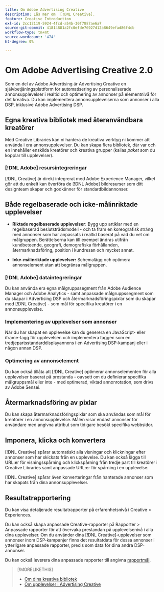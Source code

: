```yaml
---
title: Om Adobe Advertising Creative
description: Läs mer om  [!DNL Creative].
feature: Creative Introduction
exl-id: 2cc12119-5924-4fcd-a54b-30f7887ae6a7
source-git-commit: 41814881a2fc0efde76927d12a8649efad86f4cb
workflow-type: tm+mt
source-wordcount: '474'
ht-degree: 0%

---
```


# Om Adobe Advertising Creative 2.0

<!-- verify all and rewrite to include new stuff -->

Som en del av Adobe Advertising är Advertising Creative en självbetjäningsplattform för automatisering av personaliserade annonsupplevelser i realtid och optimering av annonser på elementnivå för det kreativa.<!-- Verify --> Du kan implementera annonsupplevelserna som annonser i alla DSP, inklusive Adobe Advertising DSP.

## Egna kreativa bibliotek med återanvändbara kreatörer

Med Creative Libraries kan ni hantera de kreativa verktyg ni kommer att använda i era annonsupplevelser. Du kan skapa flera bibliotek, där var och en innehåller enskilda kreatörer och kreativa grupper (kallas *paket* som du kopplar till upplevelser).

### [!DNL Adobe] resursintegreringar

[!DNL Creative] är direkt integrerat med Adobe Experience Manager, vilket gör att du enkelt kan överföra de [!DNL Adobe] bildresurser som ditt designteam skapar och godkänner för standardbildannonser.

## Både regelbaserade och icke-målinriktade upplevelser

* **Riktade regelbaserade upplevelser:** Bygg upp artiklar med en regelbaserad beslutsträdsmodell - och ta fram en koreografisk sträng med annonser som har anpassats i realtid baserat på vad du vet om målgruppen. Berättelserna kan till exempel ändras utifrån kundbeteende, geografi, demografiska förhållanden, återmarknadsföring, position i kundresan och mycket annat.

* **Icke-målinriktade upplevelser:** Schemalägg och optimera annonselement utan att begränsa målgruppen.

### [!DNL Adobe] dataintegreringar

Du kan använda era egna målgruppssegment från Adobe Audience Manager och Adobe Analytics - samt anpassade målgruppssegment som du skapar i Advertising DSP och återmarknadsföringspixlar som du skapar med [!DNL Creative] - som mål för specifika kreatörer i en annonsupplevelse. <!-- Advertiser should be able to target all segments that are available in DSP for targeting -->

### Implementering av upplevelser som annonser

När du har skapat en upplevelse kan du generera en JavaScript- eller iframe-tagg för upplevelsen och implementera taggen som en tredjepartsstandarddisplayannons i en Advertising DSP-kampanj eller i någon annan DSP.<!-- Will add video and other ad formats; not sure if they'll be available for both standard and dynamic ads. -->

### Optimering av annonselement

Du kan också tillåta att [!DNL Creative] optimerar annonselementen för alla upplevelser baserat på prestanda - oavsett om du definierar specifika målgruppsmål eller inte - med optimerad, viktad annonrotation, som drivs av Adobe Sensei.

<!--
[!DNL Creative] serves first-party ads and triggers third-party ads for the experience based on the specified targeting (when applicable), scheduling, ad rotation, and optimization goal options 
-->

## Återmarknadsföring av pixlar

Du kan skapa återmarknadsföringspixlar som ska användas som mål för kreatörer i en annonsupplevelse. Målen visar endast annonser för användare med angivna attribut som tidigare besökt specifika webbsidor.

## Imponera, klicka och konvertera

[!DNL Creative] spårar automatiskt alla visningar och klickningar efter annonser som har skickats från en upplevelse. Du kan också lägga till URL:er för visningsspårning och klickspårning från tredje part till kreatörer i Creative Libraries samt anpassade URL:er för spårning i en upplevelse.

[!DNL Creative] spårar även konverteringar från hanterade annonser som har skapats från dina annonsupplevelser.<!-- Verify wording; anything important to add here? We do track them for all users, right? Or is it optional?  -->

<!--
 [Don't need to mention] When an ad is served, the DSP that buys the ad first tracks the impression, and then passes the impression information to [!DNL Creative]. [!DNL Creative] first tracks a click on an ad, and it then passes the click information
to the DSP.
-->

## Resultatrapportering

Du kan visa detaljerade resultatrapporter på erfarenhetsnivå i Creative > Experiences.

Du kan också skapa anpassade Creative-rapporter på Rapporter > Anpassade rapporter för att övervaka prestandan på upplevelsenivå i alla dina upplevelser. Om du använder dina [!DNL Creative]-upplevelser som annonser inom DSP-kampanjer finns det resultatdata för dessa annonser i ytterligare anpassade rapporter, precis som data för dina andra DSP-annonser. <!-- Verify that [!DNL Creative] users have access to ALL other reports. -->

Du kan också leverera dina anpassade rapporter till angivna [rapportmål](/help/dsp/reports/report-destinations/report-destination-about.md).

<!--
>* [Overview of implementing Adobe Advertising Creative](/help/creative/introduction/implementation-overview.md)
>* [How the user interface is organized](/help/creative/introduction/ui.md)
-->

>[!MORELIKETHIS]
>
>* [Om dina kreativa bibliotek](/help/creative/creative-libraries/creative-libraries-about.md)
>* [Om upplevelser i Advertising Creative](/help/creative/experiences/experience-about.md)
